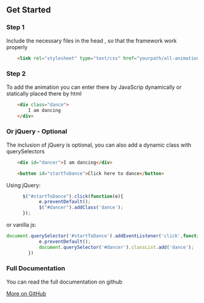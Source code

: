 ## Get Started

### Step 1

Include the necessary files in the head , so that the framework work properly

```html
    <link rel="stylesheet" type="text/css" href="yourpath/all-animation.css" />
```

### Step 2

To add the animation you can enter there by JavaScrip dynamically or statically placed there by html

```html
    <div class="dance">
        I am dancing
    </div>
```

### Or jQuery - Optional

The inclusion of jQuery is optional, you can also add a dynamic class with querySelectors

```html
    <div id="dancer">I am dancing</div>

    <button id="startToDance">Click here to dance</button>
```        

Using jQuery:


```javascript
      $("#startToDance").click(function(e){
            e.preventDefault();
            $("#dancer").addClass('dance');
      });
```

or vanilla js:

```javascript
document.querySelector('#startToDance').addEventListener('click',function(e){
            e.preventDefault();
            document.querySelector('#dancer').classList.add('dance');
        })
```

### Full Documentation

You can read the full documentation on github

[More on GitHub](https://github.com/all-animation/all-animation)
